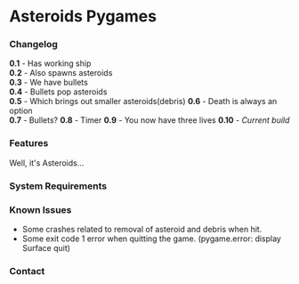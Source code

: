 # Asteroids Pygames
### Changelog
**0.1** - Has working ship  
**0.2** - Also spawns asteroids  
**0.3** - We have bullets  
**0.4** - Bullets pop asteroids  
**0.5** - Which brings out smaller asteroids(debris)
**0.6** - Death is always an option  
**0.7** - Bullets?
**0.8** - Timer
**0.9** - You now have three lives
**0.10** - *Current build*

### Features
Well, it's Asteroids...

### System Requirements

### Known Issues
* Some crashes related to removal of asteroid and debris when hit.
* Some exit code 1 error when quitting the game. (pygame.error: display Surface quit)

### Contact
